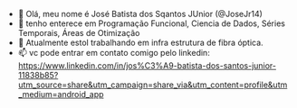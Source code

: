 - 👋 Olá, meu nome é José Batista dos Sqantos JUnior (@JoseJr14)
- 👀 tenho enterece em Programação Funcional, Ciencia de Dados, Séries Temporais, Áreas de Otimização
- 🌱 Atualmente estol trabalhando em infra estrutura de fibra óptica.
- 📫 vc pode entrar em contato comigo pelo linkedin:
https://www.linkedin.com/in/jos%C3%A9-batista-dos-santos-junior-11838b85?utm_source=share&utm_campaign=share_via&utm_content=profile&utm_medium=android_app


